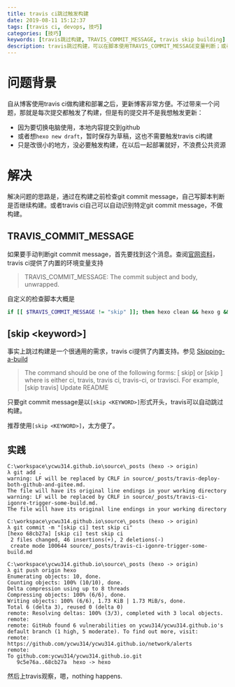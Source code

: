 ```yaml
---
title: travis ci跳过触发构建
date: 2019-08-11 15:12:37
tags: [travis ci, devops, 技巧]
categories: [技巧]
keywords: [travis跳过构建, TRAVIS_COMMIT_MESSAGE, travis skip building]
description: travis跳过构建，可以在脚本使用TRAVIS_COMMIT_MESSAGE变量判断；或者以[skip keyword]形式提交commit message
---
```


# 问题背景

自从博客使用travis ci做构建和部署之后，更新博客非常方便。不过带来一个问题，那就是每次提交都触发了构建，但是有的提交并不是我想触发更新：
- 因为要切换电脑使用，本地内容提交到github
- 或者想`hexo new draft`，暂时保存为草稿，这也不需要触发travis ci构建
- 只是改很小的地方，没必要触发构建，在以后一起部署就好，不浪费公共资源

# 解决

解决问题的思路是，通过在构建之前检查git commit message，自己写脚本判断是否继续构建。或者travis ci自己可以自动识别特定git commit message，不做构建。

## TRAVIS_COMMIT_MESSAGE

如果要手动判断git commit message，首先要找到这个消息。查阅[官网资料](https://docs.travis-ci.com/user/environment-variables/#Default-Environment-Variables)，travis ci提供了内置的环境变量支持
>TRAVIS_COMMIT_MESSAGE: The commit subject and body, unwrapped.

自定义的检查脚本大概是
```bash
if [[ $TRAVIS_COMMIT_MESSAGE != "skip" ]]; then hexo clean && hexo g && hexo d ; fi ;
```

## [skip \<keyword\>]


事实上跳过构建是一个很通用的需求，travis ci提供了内置支持。参见 [Skipping-a-build](https://docs.travis-ci.com/user/customizing-the-build/#Skipping-a-build)
>The command should be one of the following forms:
>[<KEYWORD> skip]
>or
>[skip <KEYWORD>]
>where <KEYWORD> is either ci, travis, travis ci, travis-ci, or travisci. For example,
>[skip travis] Update README

只要git commit message是以`[skip <KEYWORD>]`形式开头，travis可以自动跳过构建。

推荐使用`[skip <KEYWORD>]`，太方便了。

## 实践

```
C:\workspace\ycwu314.github.io\source\_posts (hexo -> origin)
λ git add .
warning: LF will be replaced by CRLF in source/_posts/travis-deploy-both-github-and-gitee.md.
The file will have its original line endings in your working directory
warning: LF will be replaced by CRLF in source/_posts/travis-ci-igonre-trigger-some-build.md.
The file will have its original line endings in your working directory

C:\workspace\ycwu314.github.io\source\_posts (hexo -> origin)
λ git commit -m "[skip ci] test skip ci"
[hexo 68cb27a] [skip ci] test skip ci
 2 files changed, 46 insertions(+), 2 deletions(-)
 create mode 100644 source/_posts/travis-ci-igonre-trigger-some-build.md

C:\workspace\ycwu314.github.io\source\_posts (hexo -> origin)
λ git push origin hexo
Enumerating objects: 10, done.
Counting objects: 100% (10/10), done.
Delta compression using up to 8 threads
Compressing objects: 100% (6/6), done.
Writing objects: 100% (6/6), 1.73 KiB | 1.73 MiB/s, done.
Total 6 (delta 3), reused 0 (delta 0)
remote: Resolving deltas: 100% (3/3), completed with 3 local objects.
remote:
remote: GitHub found 6 vulnerabilities on ycwu314/ycwu314.github.io's default branch (1 high, 5 moderate). To find out more, visit:
remote:      https://github.com/ycwu314/ycwu314.github.io/network/alerts
remote:
To github.com:ycwu314/ycwu314.github.io.git
   9c5e76a..68cb27a  hexo -> hexo
```

然后上travis观察，嗯，nothing happens.